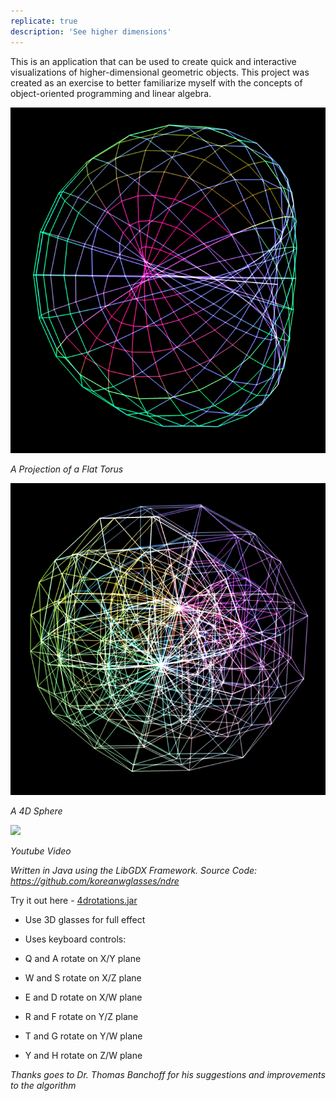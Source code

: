 ```yaml
---
replicate: true
description: 'See higher dimensions'
---
```


This is an application that can be used to create quick and interactive visualizations of higher-dimensional geometric objects. This project was created as an exercise to better familiarize myself with the concepts of object-oriented programming and linear algebra. 

![Flat Torus](/resources/assets/ndre/flat-torus.PNG) 

_A Projection of a Flat Torus_ 

![4D Sphere](/resources/assets/ndre/glome.PNG) 

_A 4D Sphere_ 

[![](http://img.youtube.com/vi/5adLJ2YaxX8/0.jpg)](http://www.youtube.com/watch?v=5adLJ2YaxX8 "")

_Youtube Video_

*Written in Java using the LibGDX Framework. Source Code: https://github.com/koreanwglasses/ndre*  

Try it out here - [4drotations.jar](/resources/assets/ndre/4drotations.jar)

*   Use 3D glasses for full effect
*   Uses keyboard controls:

*   Q and A rotate on X/Y plane
*   W and S rotate on X/Z plane
*   E and D rotate on X/W plane
*   R and F rotate on Y/Z plane
*   T and G rotate on Y/W plane
*   Y and H rotate on Z/W plane

*Thanks goes to Dr. Thomas Banchoff for his suggestions and improvements to the algorithm*
